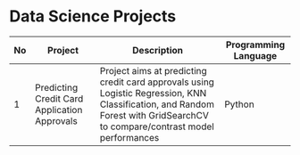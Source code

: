 # Data Science Projects



| No | Project | Description | Programming Language |
| --- | --- | --- | --- |
| 1 | Predicting Credit Card Application Approvals | Project aims at predicting credit card approvals using Logistic Regression, KNN Classification, and Random Forest with GridSearchCV to compare/contrast model performances| Python |

